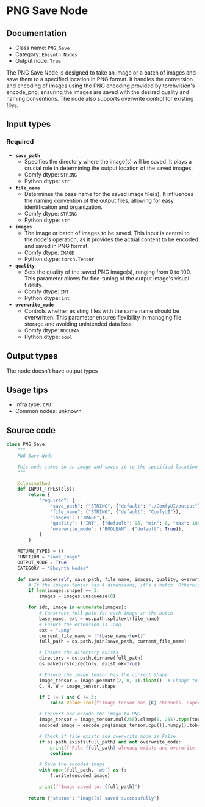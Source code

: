 # PNG Save Node
## Documentation
- Class name: `PNG_Save`
- Category: `Ebsynth Nodes`
- Output node: `True`

The PNG Save Node is designed to take an image or a batch of images and save them to a specified location in PNG format. It handles the conversion and encoding of images using the PNG encoding provided by torchvision's encode_png, ensuring the images are saved with the desired quality and naming conventions. The node also supports overwrite control for existing files.
## Input types
### Required
- **`save_path`**
    - Specifies the directory where the image(s) will be saved. It plays a crucial role in determining the output location of the saved images.
    - Comfy dtype: `STRING`
    - Python dtype: `str`
- **`file_name`**
    - Determines the base name for the saved image file(s). It influences the naming convention of the output files, allowing for easy identification and organization.
    - Comfy dtype: `STRING`
    - Python dtype: `str`
- **`images`**
    - The image or batch of images to be saved. This input is central to the node's operation, as it provides the actual content to be encoded and saved in PNG format.
    - Comfy dtype: `IMAGE`
    - Python dtype: `torch.Tensor`
- **`quality`**
    - Sets the quality of the saved PNG image(s), ranging from 0 to 100. This parameter allows for fine-tuning of the output image's visual fidelity.
    - Comfy dtype: `INT`
    - Python dtype: `int`
- **`overwrite_mode`**
    - Controls whether existing files with the same name should be overwritten. This parameter ensures flexibility in managing file storage and avoiding unintended data loss.
    - Comfy dtype: `BOOLEAN`
    - Python dtype: `bool`
## Output types
The node doesn't have output types
## Usage tips
- Infra type: `CPU`
- Common nodes: unknown


## Source code
```python
class PNG_Save:
    """
    PNG Save Node

    This node takes in an image and saves it to the specified location using the PNG encoding provided by torchvision's encode_png.
    """

    @classmethod
    def INPUT_TYPES(cls):
        return {
            "required": {
                "save_path": ("STRING", {"default": "./ComfyUI/output"}),
                "file_name": ("STRING", {"default": "ComfyUI"}),
                "images": ("IMAGE",),
                "quality": ("INT", {"default": 96, "min": 0, "max": 100, "step": 1}),
                "overwrite_mode": ("BOOLEAN", {"default": True}),
            }
        }

    RETURN_TYPES = ()
    FUNCTION = "save_image"
    OUTPUT_NODE = True
    CATEGORY = "Ebsynth Nodes"

    def save_image(self, save_path, file_name, images, quality, overwrite_mode=True):
        # If the images tensor has 4 dimensions, it's a batch. Otherwise, make it a batch of 1.
        if len(images.shape) == 3:
            images = images.unsqueeze(0)

        for idx, image in enumerate(images):
            # Construct full path for each image in the batch
            base_name, ext = os.path.splitext(file_name)
            # Ensure the extension is .png
            ext = ".png"
            current_file_name = f"{base_name}{ext}"
            full_path = os.path.join(save_path, current_file_name)

            # Ensure the directory exists
            directory = os.path.dirname(full_path)
            os.makedirs(directory, exist_ok=True)

            # Ensure the image tensor has the correct shape
            image_tensor = image.permute(2, 0, 1).float()  # Change to (C, H, W) format
            C, H, W = image_tensor.shape

            if C != 1 and C != 3:
                raise ValueError(f"Image tensor has {C} channels. Expected 1 or 3.")

            # Convert and encode the image to PNG
            image_tensor = image_tensor.mul(255).clamp(0, 255).type(torch.uint8)
            encoded_image = encode_png(image_tensor.cpu()).numpy().tobytes()

            # Check if file exists and overwrite mode is False
            if os.path.exists(full_path) and not overwrite_mode:
                print(f"File {full_path} already exists and overwrite mode is disabled.")
                continue

            # Save the encoded image
            with open(full_path, 'wb') as f:
                f.write(encoded_image)

            print(f"Image saved to: {full_path}")
                
        return {"status": "Image(s) saved successfully"}

```
